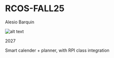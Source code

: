 # RCOS-FALL25
Alesio Barquin 

![alt text](<Screenshot 2025-09-26 at 4.46.31 PM.png>)

2027

Smart calender + planner, with RPI class integration